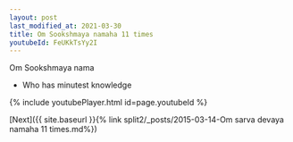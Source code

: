 ```yaml
---
layout: post
last_modified_at: 2021-03-30
title: Om Sookshmaya namaha 11 times
youtubeId: FeUKkTsYy2I
---
```

 
 
Om Sookshmaya nama 
 
 -  Who has minutest knowledge 
 
  
 
  
 
 
 
 
 
 


{% include youtubePlayer.html id=page.youtubeId %}
 
[Next]({{ site.baseurl }}{% link  split2/_posts/2015-03-14-Om sarva devaya namaha 11 times.md%})
 
